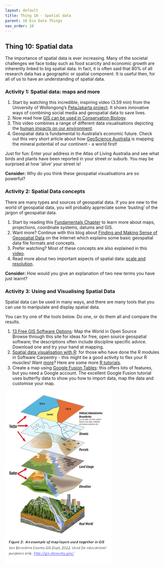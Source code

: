 ```yaml
---
layout: default
title: Thing 10 - Spatial data
parent: 10 Eco Data Things
nav_order: 10
---
```


## Thing 10: Spatial data
The importance of spatial data is ever increasing. Many of the societal challenges we face today such as food scarcity and economic growth are inherently linked to big spatial data. In fact, it is often said that 80% of all research data has a geographic or spatial component. It is useful then, for all of us to have an understanding of spatial data.

### Activity 1: Spatial data: maps and more
1.	Start by watching this incredible, inspiring video (3.59 min) from the University of Wollongong’s [PetaJakarta project](https://www.youtube.com/watch?v=6v7BO8_rhWI&feature=youtu.be). It shows innovative ways of combining social media and geospatial data to save lives.
2.	Now read how [GIS can be used in Conservation Biology](https://www.gislounge.com/gis-used-conservation-biology/).
3.	This video combines a range of different data visualisations depicting the [human impacts on our environment](http://spatial.ly/2013/11/climate-change-state-science/).
4.	Geospatial data is fundamental to Australia’s economic future. Check out this very short article about how [GeoScience Australia](http://www.ga.gov.au/news-events/news/latest-news/continental-scale-mapping-of-mineral-potential-wins-top-award) is mapping the mineral potential of our continent - a world first!

Just for fun: Enter your address in the Atlas of Living Australia and see what birds and plants have been reported in your street or suburb. You may be surprised at how ‘alive’ your street is!

**Consider:**  Why do you think these geospatial visualisations are so powerful?

### Activity 2: Spatial Data concepts
There are many types and sources of geospatial data. If you are new to the world of geospatial data, you will probably appreciate some ‘busting’ of the jargon of geospatial data.

1.	Start by reading this [Fundamentals Chapter](https://vcgi.vermont.gov/sites/vcgi/files/training/chapter_1.pdf) to learn more about maps, projections, coordinate systems, datums and GIS.
2.	Want more? Continue with this blog about [Finding and Making Sense of Geospatial Data](https://blog.openshift.com/finding-and-making-sense-of-geospatial-data-on-the-internet/) on the Internet which explains some basic geospatial data file formats and concepts.
3.	Prefer watching? Most of these concepts are also explained in this [video](https://www.youtube.com/watch?v=lelnsbJ7VWo&t=28s).
4.	Read more about two important aspects of spatial data: [scale and resolution](http://desktop.arcgis.com/en/arcmap/latest/manage-data/raster-and-images/cell-size-of-raster-data.htm).

**Consider:** How would you give an explanation of two new terms you have just learnt?

### Activity 3: Using and Visualising Spatial Data
Spatial data can be used in many ways, and there are many tools that you can use to manipulate and display spatial data.

You can try one of the tools below. Do one, or do them all and compare the results.

1.	[13 Free GIS Software Options](https://gisgeography.com/free-gis-software/): Map the World in Open Source            
Browse through this site for ideas for free, open source geospatial software; the descriptions often include discipline specific advice. Download one and try your hand at mapping.
2.	[Spatial data visualisation with R](https://www.r-bloggers.com/spatial-data-visualization-with-r-2/): for those who have done the R modules in Software Carpentry - this might be a good activity to flex your R muscles! Want [more](https://www.researchgate.net/publication/274697165_Spatial_Data_Visualisation_with_R)? Here are some more [R tutorials](http://pakillo.github.io/R-GIS-tutorial/).
3.	Create a map using [Google Fusion Tables](https://support.google.com/fusiontables/answer/2527132?hl=en&ref_topic=2592806): this offers lots of features, but you need a Google account. The excellent Google Fusion tutorial uses butterfly data to show you how to import data, map the data and customise your map.

![](images/spatial-data.png)
